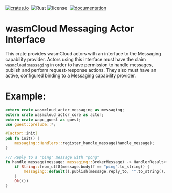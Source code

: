 [![crates.io](https://img.shields.io/crates/v/wasmcloud-actor-messaging.svg)](https://crates.io/crates/wasmcloud-actor-messaging)&nbsp;
![Rust](https://img.shields.io/github/workflow/status/wasmcloud/actor-interfaces/Messaging)
![license](https://img.shields.io/crates/l/wasmcloud-actor-messaging.svg)&nbsp;
[![documentation](https://docs.rs/wasmcloud-actor-messaging/badge.svg)](https://docs.rs/wasmcloud-actor-messaging)
# wasmCloud Messaging Actor Interface

This crate provides wasmCloud actors with an interface to the Messaging capability provider. Actors using this
interface must have the claim `wasmcloud:messaging` in order to have permission to handle messages, publish
and perform request-response actions. They also must have an active, configured binding to a Messaging capability provider.

# Example:
```rust
extern crate wasmcloud_actor_messaging as messaging;
extern crate wasmcloud_actor_core as actor;
extern crate wapc_guest as guest;
use guest::prelude::*;

#[actor::init]
pub fn init() {
    messaging::Handlers::register_handle_message(handle_message);
}

/// Reply to a "ping" message with "pong"
fn handle_message(message: messaging::BrokerMessage) -> HandlerResult<()> {
    if String::from_utf8(message.body)? == "ping".to_string() {
        messaging::default().publish(message.reply_to, "".to_string(), "pong".to_string().into_bytes())?;
    }
    Ok(())
}

```

